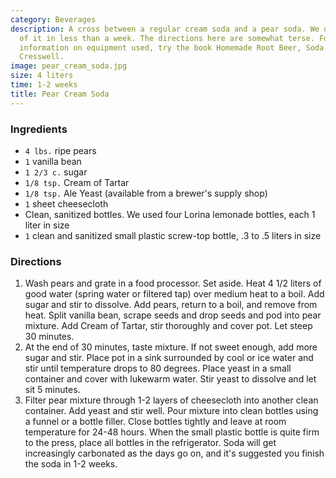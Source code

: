 ```yaml
---
category: Beverages
description: A cross between a regular cream soda and a pear soda. We drank four liters
  of it in less than a week. The directions here are somewhat terse. For more complete
  information on equipment used, try the book Homemade Root Beer, Soda & Pop by Stephen
  Cresswell.
image: pear_cream_soda.jpg
size: 4 liters
time: 1-2 weeks
title: Pear Cream Soda
---
```

### Ingredients

* `4 lbs.` ripe pears
* `1` vanilla bean
* `1 2/3 c.` sugar
* `1/8 tsp.` Cream of Tartar
* `1/8 tsp.` Ale Yeast (available from a brewer's supply shop)
* `1` sheet cheesecloth
* Clean, sanitized bottles. We used four Lorina lemonade bottles, each 1 liter in size
* `1` clean and sanitized small plastic screw-top bottle, .3 to .5 liters in size

### Directions

1. Wash pears and grate in a food processor. Set aside. Heat 4 1/2 liters of good water (spring water or filtered tap) over medium heat to a boil. Add sugar and stir to dissolve. Add pears, return to a boil, and remove from heat. Split vanilla bean, scrape seeds and drop seeds and pod into pear mixture. Add Cream of Tartar, stir thoroughly and cover pot. Let steep 30 minutes.
2. At the end of 30 minutes, taste mixture. If not sweet enough, add more sugar and stir. Place pot in a sink surrounded by cool or ice water and stir until temperature drops to 80 degrees. Place yeast in a small container and cover with lukewarm water. Stir yeast to dissolve and let sit 5 minutes.
3. Filter pear mixture through 1-2 layers of cheesecloth into another clean container. Add yeast and stir well. Pour mixture into clean bottles using a funnel or a bottle filler. Close bottles tightly and leave at room temperature for 24-48 hours. When the small plastic bottle is quite firm to the press, place all bottles in the refrigerator. Soda will get increasingly carbonated as the days go on, and it's suggested you finish the soda in 1-2 weeks.